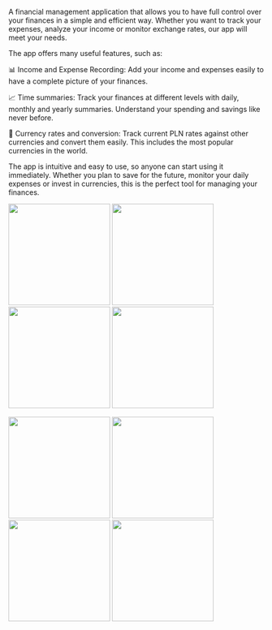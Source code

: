 A financial management application that allows you to have full control over your finances in a simple and efficient way. Whether you want to track your expenses, analyze your income or monitor exchange rates, our app will meet your needs.

The app offers many useful features, such as:

📊 Income and Expense Recording: Add your income and expenses easily to have a complete picture of your finances.

📈 Time summaries: Track your finances at different levels with daily, monthly and yearly summaries. Understand your spending and savings like never before.

💱 Currency rates and conversion: Track current PLN rates against other currencies and convert them easily. This includes the most popular currencies in the world.

The app is intuitive and easy to use, so anyone can start using it immediately. Whether you plan to save for the future, monitor your daily expenses or invest in currencies, this is the perfect tool for managing your finances.



<p float="left">
  <img src="https://github.com/patrykstraczek/myfin/assets/106317125/7624141a-2986-42fc-97ed-1c982d09a561" width="200" />
  <img src="https://github.com/patrykstraczek/myfin/assets/106317125/d144bbd1-0821-44fb-830e-485619acd06f" width="200" />
  <img src="https://github.com/patrykstraczek/myfin/assets/106317125/224dddc5-bc51-4e28-91ff-3fbe93e43904" width="200" />
  <img src="https://github.com/patrykstraczek/myfin/assets/106317125/9ed4c332-01b1-4fd2-9dec-76e3639e4ec3" width="200" />
</p>
<p float="left">
  <img src="https://github.com/patrykstraczek/myfin/assets/106317125/70081907-bfbb-484a-a429-cba602c9efd2" width="200" />
  <img src="https://github.com/patrykstraczek/myfin/assets/106317125/2567f97e-776c-404d-86b2-39757d2d1a6d" width="200" /> 
  <img src="https://github.com/patrykstraczek/myfin/assets/106317125/7b06a4b2-adb5-4b32-acd7-8a6eaee76f81" width="200" />
  <img src="https://github.com/patrykstraczek/myfin/assets/106317125/55ac3d38-108d-44e6-b828-586754f77925" width="200" /> 
</p>

